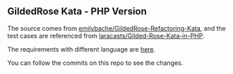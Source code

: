 ## GildedRose Kata - PHP Version

The source comes from [emilybache/GildedRose-Refactoring-Kata](https://github.com/emilybache/GildedRose-Refactoring-Kata/tree/main/php), and the test cases are referenced from [laracasts/Gilded-Rose-Kata-in-PHP](https://github.com/laracasts/Gilded-Rose-Kata-in-PHP/blob/master/spec/GildedRoseSpec.php).

The requirements with different language are [here](https://github.com/emilybache/GildedRose-Refactoring-Kata/blob/main/README.md#gilded-rose-requirements-in-other-languages).

You can follow the commits on this repo to see the changes.
